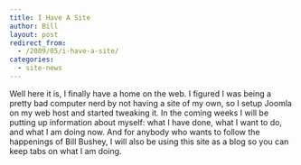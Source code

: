 ```yaml
---
title: I Have A Site
author: Bill
layout: post
redirect_from:
  - /2009/05/i-have-a-site/
categories:
  - site-news
---
```

Well here it is, I finally have a home on the web. I figured I was being a
pretty bad computer nerd by not having a site of my own, so I setup Joomla on
my web host and started tweaking it. In the coming weeks I will be putting up
information about myself: what I have done, what I want to do, and what I am
doing now. And for anybody who wants to follow the happenings of Bill Bushey,
I will also be using this site as a blog so you can keep tabs on what I am
doing.
